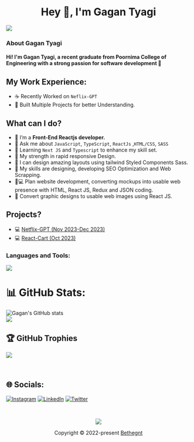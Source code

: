### <h1 align="center">Hey 👋, I'm Gagan Tyagi</h1> 
<a>
  <img src="https://visitcount.itsvg.in/api?id=bethegnt&label=Profile%20Views&color=0&icon=0&pretty=true" />
</a>


### About Gagan Tyagi
<h4>Hi! I'm Gagan Tyagi, a recent graduate from Poornima College of Engineering with a strong passion for software development 🌟</h4>
  
 ## My Work Experience:
- ☕ Recently Worked on ```Neflix-GPT```
- 🚀 Built Multiple Projects for better Understanding.

## What can I do? 
- 🌱 I’m a **Front-End Reactjs developer.**
- 💬 Ask me about ```JavaScript```, ```TypeScript```, ```ReactJs``` ,```HTML/CSS```, ```SASS```
- 🌱 Learning ```Next JS``` and ```Typescript``` to enhance my skill set.
- 💪 My strength in rapid responsive Design.
- 🎨 I can design amazing layouts using tailwind Styled Components Sass.
- 👯 My skills are designing, developing SEO Optimization and Web Scrapping. 
- 🧑💻 Plan website development, converting mockups into usable web presence with HTML, React JS, Redux and JSON coding.
- 🔨 Convert graphic designs to usable web images using React JS.


## Projects? 
- 💻 [Netflix-GPT (Nov 2023-Dec 2023)](https://netflix-gpt-bethegnt.vercel.app/)
- 💻 [React-Cart (Oct 2023)](https://booksdekho.netlify.app/](https://react-cart-bethegnt.vercel.app/))


<h3 align="left">Languages and Tools:</h3>
<a><img src="https://skillicons.dev/icons?i=html,css,sass,tailwind,bootstrap,js,ts,java,react,redux,vite,babel,webpack,appwrite,firebase,figma,mysql,vercel,git,github,vscode,idea" />


# 📊 GitHub Stats:
![Gagan's GitHub stats](https://github-readme-stats.vercel.app/api?username=bethegnt&theme=dark&show_icons=true)<br/>
![](https://github-readme-streak-stats.herokuapp.com/?user=bethegnt&theme=dark&hide_border=false)<br/>



## 🏆 GitHub Trophies
![](https://github-profile-trophy.vercel.app/?username=bethegnt&theme=darkhub&no-frame=false&no-bg=true&margin-w=4)

&nbsp;

## 🌐 Socials:
[![Instagram](https://img.shields.io/badge/Instagram-%23E4405F.svg?logo=Instagram&logoColor=white)](https://instagram.com/bethegnt) [![LinkedIn](https://img.shields.io/badge/LinkedIn-%230077B5.svg?logo=linkedin&logoColor=white)](https://linkedin.com/in/bethegnt) [![Twitter](https://img.shields.io/badge/Twitter-%231DA1F2.svg?logo=Twitter&logoColor=white)](https://twitter.com/bethegnt) 


&nbsp;


<p align="center"><img src="https://raw.githubusercontent.com/catppuccin/catppuccin/main/assets/footers/gray0_ctp_on_line.svg?sanitize=true" /></p> 
<p align="center">Copyright &copy; 2022-present <a href="https://github.com/bethegnt" target="_blank">Bethegnt</a>
